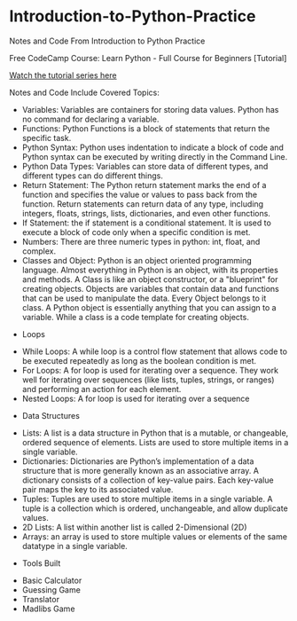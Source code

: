 # Introduction-to-Python-Practice
Notes and Code From Introduction to Python Practice

Free CodeCamp Course: Learn Python - Full Course for Beginners [Tutorial]

[Watch the tutorial series here](https://www.youtube.com/watch?v=rfscVS0vtbw&list=PLoTsRllFpMa3_6c7fPEsGvmmgk0B7Mli6&index=1)

Notes and Code Include Covered Topics:
- Variables: Variables are containers for storing data values. Python has no command for declaring a variable.
- Functions: Python Functions is a block of statements that return the specific task.
- Python Syntax: Python uses indentation to indicate a block of code and Python syntax can be executed by writing directly in the Command Line. 
- Python Data Types: Variables can store data of different types, and different types can do different things.
- Return Statement: The Python return statement marks the end of a function and specifies the value or values to pass back from the function. Return statements can return data of any type, including integers, floats, strings, lists, dictionaries, and even other functions.
- If Statement: the if statement is a conditional statement. It is used to execute a block of code only when a specific condition is met.
- Numbers: There are three numeric types in python: int, float, and complex.
- Classes and Object: Python is an object oriented programming language. Almost everything in Python is an object, with its properties and methods. A Class is like an object constructor, or a "blueprint" for creating objects. Objects are variables that contain data and functions that can be used to manipulate the data. Every Object belongs to it class. A Python object is essentially anything that you can assign to a variable. While a class is a code template for creating objects.

* Loops
- While Loops: A while loop is a control flow statement that allows code to be executed repeatedly as long as the boolean condition is met.
- For Loops: A for loop is used for iterating over a sequence. They work well for iterating over sequences (like lists, tuples, strings, or ranges) and performing an action for each element.
- Nested Loops: A for loop is used for iterating over a sequence

* Data Structures 
- Lists: A list is a data structure in Python that is a mutable, or changeable, ordered sequence of elements. Lists are used to store multiple items in a single variable.
- Dictionaries: Dictionaries are Python’s implementation of a data structure that is more generally known as an associative array. A dictionary consists of a collection of key-value pairs. Each key-value pair maps the key to its associated value.
- Tuples: Tuples are used to store multiple items in a single variable. A tuple is a collection which is ordered, unchangeable, and allow duplicate values.
- 2D Lists: A list within another list is called 2-Dimensional (2D)
- Arrays: an array is used to store multiple values or elements of the same datatype in a single variable. 

* Tools Built
- Basic Calculator
- Guessing Game
- Translator
- Madlibs Game
 

 


 


